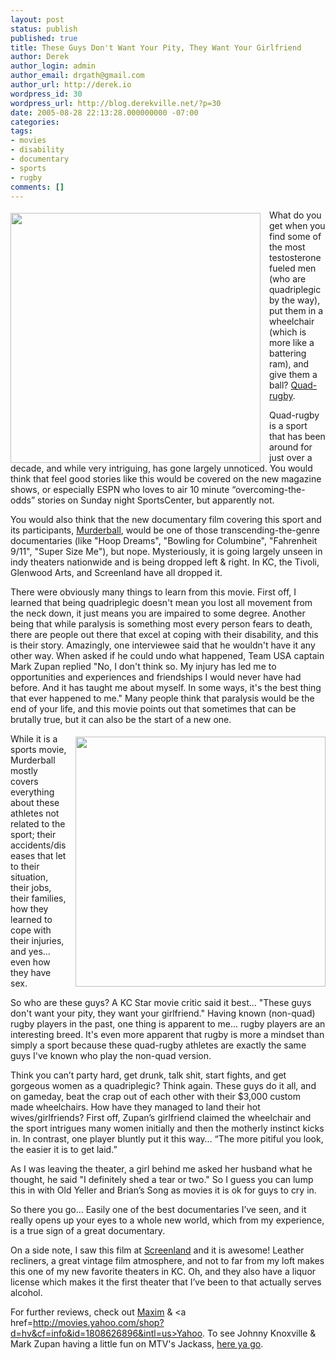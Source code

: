 ```yaml
---
layout: post
status: publish
published: true
title: These Guys Don't Want Your Pity, They Want Your Girlfriend
author: Derek
author_login: admin
author_email: drgath@gmail.com
author_url: http://derek.io
wordpress_id: 30
wordpress_url: http://blog.derekville.net/?p=30
date: 2005-08-28 22:13:28.000000000 -07:00
categories:
tags:
- movies
- disability
- documentary
- sports
- rugby
comments: []
---
```

<div style="float:left"><img src="http://i.imgur.com/lchNosi.jpg" height="400" style="margin-right:1em; padding-top:5px;"></div>

What do you get when you find some of the most testosterone fueled men (who are quadriplegic by the way), put them in a wheelchair (which is more like a battering ram), and give them a ball?  [Quad-rugby](http://en.wikipedia.org/wiki/Wheelchair_rugby).

Quad-rugby is a sport that has been around for just over a decade, and while very intriguing, has gone largely unnoticed.  You would think that feel good stories like this would be covered on the new magazine shows, or especially ESPN who loves to air 10 minute “overcoming-the-odds”  stories on Sunday night SportsCenter, but apparently not.

You would also think that the new documentary film covering this sport and its participants, <a href="http://www.imdb.com/title/tt0436613">Murderball</a>, would be one of those transcending-the-genre documentaries (like "Hoop Dreams", "Bowling for Columbine", "Fahrenheit 9/11", "Super Size Me"), but nope.  Mysteriously, it is going largely unseen in indy theaters nationwide and is being dropped left & right.  In KC, the Tivoli, Glenwood Arts, and Screenland have all dropped it.

There were obviously many things to learn from this movie.  First off, I learned that being quadriplegic doesn't mean you lost all movement from the neck down, it just means you are impaired to some degree.  Another being that while paralysis is something most every person fears to death, there are people out there that excel at coping with their disability, and this is their story.  Amazingly, one interviewee said that he wouldn't have it any other way.  When asked if he could undo what happened, Team USA captain Mark Zupan replied "No, I don't think so. My injury has led me to opportunities and experiences and friendships I would never have had before. And it has taught me about myself.  In some ways, it's the best thing that ever happened to me."  Many people think that paralysis would be the end of your life, and this movie points out that sometimes that can be brutally true, but it can also be the start of a new one.

<div style="float:right"><img src="http://imgur.com/nQtU15V.jpg" height="400" style="margin-left:1em; padding-top:5px;"></div>

While it is a sports movie, Murderball mostly covers everything about these athletes not related to the sport; their accidents/diseases that let to their situation, their jobs, their families, how they learned to cope with their injuries, and yes… even how they have sex.

So who are these guys?  A KC Star movie critic said it best... "These guys don't want your pity, they want your girlfriend."  Having known (non-quad) rugby players in the past, one thing is apparent to me... rugby players are an interesting breed.  It's even more apparent that rugby is more a mindset than simply a sport because these quad-rugby athletes are exactly the same guys I've known who play the non-quad version.

Think you can’t party hard, get drunk, talk shit, start fights, and get gorgeous women as a quadriplegic?  Think again.  These guys do it all, and on gameday, beat the crap out of each other with their $3,000 custom made wheelchairs.  How have they managed to land their hot wives/girlfriends?  First off, Zupan’s girlfriend claimed the wheelchair and the sport intrigues many women initially and then the motherly instinct kicks in.  In contrast, one player bluntly put it this way… “The more pitiful you look, the easier it is to get laid.”

As I was leaving the theater, a girl behind me asked her husband what he thought, he said "I definitely shed a tear or two."  So I guess you can lump this in with Old Yeller and Brian’s Song as movies it is ok for guys to cry in.

So there you go... Easily one of the best documentaries I’ve seen, and it really opens up your eyes to a whole new world, which from my experience, is a true sign of a great documentary.

On a side note, I saw this film at [Screenland](http://www.screenland.com) and it is awesome!  Leather recliners, a great vintage film atmosphere, and not to far from my loft makes this one of my new favorite theaters in KC.  Oh, and they also have a liquor license which makes it the first theater that I’ve been to that actually serves alcohol.

For further reviews, check out <a href=http://www.maximonline.com/sports/articles/article_4908.html>Maxim</a> & <a href=http://movies.yahoo.com/shop?d=hv&cf=info&id=1808626896&intl=us>Yahoo</a>. To see Johnny Knoxville & Mark Zupan having a little fun on MTV's Jackass, [here ya go](http://www.derekgathright.com/media/Murderball.avi).
